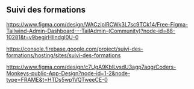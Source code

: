 ## Suivi des formations

https://www.figma.com/design/WACziplRCWk3L7sc9TCk14/Free-Figma-Tailwind-Admin-Dashboard---TailAdmin-(Community)?node-id=88-10281&t=v9begjrHlIndgI0U-0

https://console.firebase.google.com/project/suivi-des-formations/hosting/sites/suivi-des-formations

https://www.figma.com/design/c7UgA9KblLvsdU3agp7aqg/Coders-Monkeys-public-App-Design?node-id=1-2&node-type=FRAME&t=HTDs5wp1VQTweeCE-0
